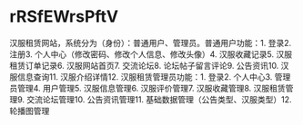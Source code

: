 # rRSfEWrsPftV
汉服租赁网站，系统分为（身份）：普通用户、管理员。普通用户功能：1. 登录2. 注册3. 个人中心（修改密码、修改个人信息、修改头像）4. 汉服收藏记录5. 汉服租赁订单记录6. 汉服网站首页7. 交流论坛8. 论坛帖子留言评论9. 公告资讯10. 汉服信息查询11. 汉服介绍详情12. 汉服租赁管理员功能：1. 登录2. 个人中心3. 管理员管理4. 用户管理5. 汉服信息管理6. 汉服评价管理7. 汉服收藏管理8. 汉服租赁管理9. 交流论坛管理10. 公告资讯管理11. 基础数据管理（公告类型、汉服类型）12. 轮播图管理 

